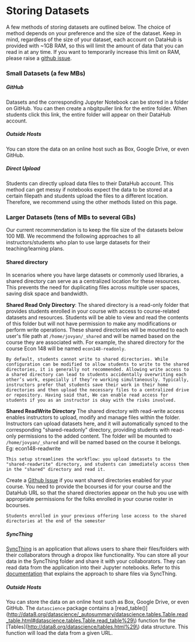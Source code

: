 # Storing Datasets

A few methods of storing datasets are outlined below. The choice of method depends on your preference and the size of the dataset. Keep in mind, regardless of the size of your dataset, each account on DataHub is provided with ~1GB RAM, so this will limit the amount of data that you can read in at any time. If you want to temporarily increase this limit on RAM, please raise a [github issue](https://github.com/berkeley-dsep-infra/datahub/issues/new?assignees=&labels=support&template=higher-resources.md&title=Request+more+RAM+for+class+X).

### Small Datasets \(a few MBs\)

##### GitHub

Datasets and the corresponding Jupyter Notebook can be stored in a folder on GitHub. You can then create a nbgitpuller link for the entire folder. When students click this link, the entire folder will appear on their DataHub account.

##### Outside Hosts

You can store the data on an online host such as Box, Google Drive, or even GitHub.

##### Direct Upload

Students can directly upload data files to their DataHub account. This method can get messy if notebooks expect the data to be stored at a certain filepath and students upload the files to a different location. Therefore, we recommend using the other methods listed on this page.

### Larger Datasets \(tens of MBs to several GBs\)

Our current recommendation is to keep the file size of the datasets below 100 MB. We recommend the following approaches to all instructors/students who plan to use large datasets for their teaching/learning plans.

#### Shared directory

In scenarios where you have large datasets or commonly used libraries, a shared directory can serve as a centralized location for these resources. This prevents the need for duplicating files across multiple user spaces, saving disk space and bandwidth.

**Shared Read Only Directory**: The shared directory is a read-only folder that provides students enrolled in your course with access to course-related datasets and resources. Students will be able to view and read the contents of this folder but will not have permission to make any modifications or perform write operations. These shared directories will be mounted to each user's file path at `/home/jovyan/_shared` and will be named based on the course they are associated with. For example, the shared directory for the course Econ 148 will be named `econ148-readonly`.

```{note}
By default, students cannot write to shared directories. While configuration can be modified to allow students to write to the shared directories, it is generally not recommended. Allowing write access to a shared directory can lead to students accidentally overwriting each other’s work, especially if they’re working simultaneously. Typically, instructors prefer that students save their work in their home directories and then upload the necessary files to a centralized drive or repository. Having said that, We can enable read access for students if you as an instructor is okay with the risks involved.
```

**Shared ReadWrite Directory** The shared directory with read-write access enables instructors to upload, modify and manage files within the folder. Instructors can upload datasets here, and it will automatically synced to the corresponding "shared-readonly" directory, providing students with read-only permissions to the added content. The folder will be mounted to `/home/jovyan/_shared` and will be named based on the course it belongs. Eg: econ148-readwrite

```{note}
This setup streamlines the workflow: you upload datasets to the "shared-readwrite" directory, and students can immediately access them in the "shared" directory and read it.
```

Create a [Github Issue](https://github.com/berkeley-dsep-infra/datahub/issues/new?assignees=&labels=type%3A+enhancement&template=featurerequest.md) if you want shared directories enabled for your course. You need to provide the bcourses id for your course and the DataHub URL so that the shared directories appear on the hub you use with appropriate permissions for the folks enrolled in your course roster in bcourses.

```{note}
Students enrolled in your previous offering lose access to the shared directories at the end of the semester
```

##### SyncThing

[SyncThing](https://syncthing.net/) is an application that allows users to share their files/folders with their collaborators through a dropox like functionality. You can store all your data in the SyncThing folder and share it with your collaborators. They can read data from the application into their Jupyter notebooks. Refer to this [documentation](use-realtimefilesharing) that explains the approach to share files via SyncThing.

##### Outside Hosts

You can store the data on an online host such as Box, Google Drive, or even GitHub. The `datascience` package contains a [read\_table\(\)](http://data8.org/datascience/_autosummary/datascience.tables.Table.read_table.html#datascience.tables.Table.read_table%29\) function for the [Tables](http://data8.org/datascience/tables.html%29\) data structure. This function will load the data from a given URL.
